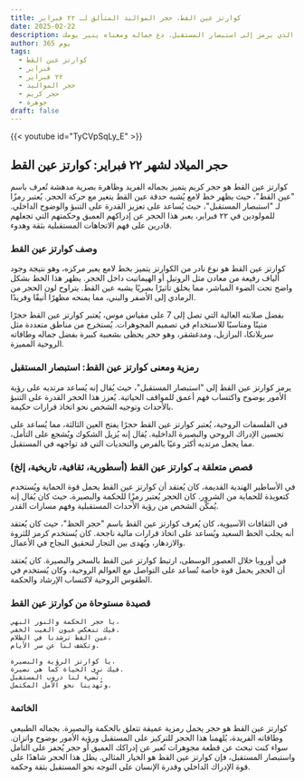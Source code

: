 ```yaml
---
title: كوارتز عين القط، حجر المواليد المتألق لـ ٢٢ فبراير
date: 2025-02-22
description: اشعر بأهمية كوارتز عين القط، حجر المواليد لـ ٢٢ فبراير الذي يرمز إلى استبصار المستقبل. دع جماله ومعناه ينير يومك.
author: 365 يوم
tags:
  - كوارتز عين القط
  - فبراير
  - ٢٢ فبراير
  - حجر المواليد
  - حجر كريم
  - جوهرة
draft: false
---
```


{{< youtube id="TyCVpSqLy_E" >}}

## حجر الميلاد لشهر ٢٢ فبراير: كوارتز عين القط

كوارتز عين القط هو حجر كريم يتميز بجماله الفريد وظاهرة بصرية مدهشة تُعرف باسم "عين القط"، حيث يظهر خط لامع يُشبه حدقة عين القط يتغير مع حركة الحجر. يُعتبر رمزًا لـ "استبصار المستقبل"، حيث يُساعد على تعزيز القدرة على التنبؤ والوضوح الداخلي. للمولودين في ٢٢ فبراير، يعبر هذا الحجر عن إدراكهم العميق وحكمتهم التي تجعلهم قادرين على فهم الاتجاهات المستقبلية بثقة وهدوء.

### وصف كوارتز عين القط

كوارتز عين القط هو نوع نادر من الكوارتز يتميز بخط لامع يعبر مركزه، وهو نتيجة وجود ألياف رفيعة من معادن مثل الروتيل أو الهيماتيت داخل الحجر. يظهر هذا الخط بشكل واضح تحت الضوء المباشر، مما يخلق تأثيرًا بصريًا يشبه عين القط. يتراوح لون الحجر من الرمادي إلى الأصفر والبني، مما يمنحه مظهرًا أنيقًا وفريدًا.

بفضل صلابته العالية التي تصل إلى 7 على مقياس موس، يُعتبر كوارتز عين القط حجرًا متينًا ومناسبًا للاستخدام في تصميم المجوهرات. يُستخرج من مناطق متعددة مثل سريلانكا، البرازيل، ومدغشقر، وهو حجر يحظى بشعبية كبيرة بفضل جماله وطاقاته الروحية المميزة.

### رمزية ومعنى كوارتز عين القط: استبصار المستقبل

يرمز كوارتز عين القط إلى "استبصار المستقبل"، حيث يُقال إنه يُساعد مرتديه على رؤية الأمور بوضوح واكتساب فهم أعمق للمواقف الحياتية. يُعزز هذا الحجر القدرة على التنبؤ بالأحداث وتوجيه الشخص نحو اتخاذ قرارات حكيمة.

في الفلسفات الروحية، يُعتبر كوارتز عين القط حجرًا يفتح العين الثالثة، مما يُساعد على تحسين الإدراك الروحي والبصيرة الداخلية. يُقال إنه يُزيل الشكوك ويُشجع على التأمل، مما يجعل مرتديه أكثر وعيًا بالفرص والتحديات التي قد تواجهه في المستقبل.

### قصص متعلقة بـ كوارتز عين القط (أسطورية، ثقافية، تاريخية، إلخ)

في الأساطير الهندية القديمة، كان يُعتقد أن كوارتز عين القط يحمل قوة الحماية ويُستخدم كتعويذة للحماية من الشرور. كان الحجر يُعتبر رمزًا للحكمة والبصيرة، حيث كان يُقال إنه يُمكّن الشخص من رؤية الأحداث المستقبلية وفهم مسارات القدر.

في الثقافات الآسيوية، كان يُعرف كوارتز عين القط باسم "حجر الحظ"، حيث كان يُعتقد أنه يجلب الحظ السعيد ويُساعد على اتخاذ قرارات مالية ناجحة. كان يُستخدم كرمز للثروة والازدهار، ويُهدى بين التجار لتحقيق النجاح في الأعمال.

في أوروبا خلال العصور الوسطى، ارتبط كوارتز عين القط بالسحر والبصيرة. كان يُعتقد أن الحجر يحمل قوة خاصة تُساعد على التواصل مع العوالم الروحية، وكان يُستخدم في الطقوس الروحية لاكتساب الإرشاد والحكمة.

### قصيدة مستوحاة من كوارتز عين القط

```
يا حجر الحكمة والنور البهي،
فيك تنعكس عيون الغيب الخفي.
عين القط ترشدنا في الظلام،
وتكشف لنا عن سر الأيام.

يا كوارتز الرؤية والبصيرة،
فيك نرى الحياة كما هي نضيرة.
تُضيء لنا دروب المستقبل،
وتُهدينا نحو الأمل المكتمل.
```

### الخاتمة

كوارتز عين القط هو حجر يحمل رمزية عميقة تتعلق بالحكمة والبصيرة. بجماله الطبيعي وطاقاته الفريدة، يُلهمنا هذا الحجر للتركيز على المستقبل ورؤية الأمور بوضوح واتزان. سواء كنت تبحث عن قطعة مجوهرات تُعبر عن إدراكك العميق أو حجر يُحفز على التأمل واستبصار المستقبل، فإن كوارتز عين القط هو الخيار المثالي. يظل هذا الحجر شاهدًا على قوة الإدراك الداخلي وقدرة الإنسان على التوجه نحو المستقبل بثقة وحكمة.